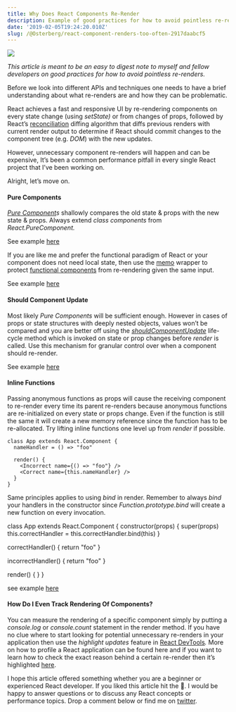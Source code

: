 ```yaml
---
title: Why Does React Components Re-Render
description: Example of good practices for how to avoid pointless re-renders.
date: '2019-02-05T19:24:20.010Z'
slug: /@Osterberg/react-component-renders-too-often-2917daabcf5
---
```


![](https://cdn-images-1.medium.com/max/800/1*KbQf_c4S4tApLZYeT32WKA.jpeg)

_This article is meant to be an easy to digest note to myself and fellow developers on good practices for how to avoid pointless re-renders._

Before we look into different APIs and techniques one needs to have a brief understanding about what re-renders are and how they can be problematic.

React achieves a fast and responsive UI by re-rendering components on every state change (using _setState)_ or  from  changes of props, followed by React’s [reconciliation](https://reactjs.org/docs/reconciliation.html)  diffing algorithm that diffs previous renders with current render output to determine if React should commit changes to the component tree (e.g. _DOM_) with the new updates.

However, unnecessary component re-renders will happen and can be expensive, It’s been a common performance pitfall in every single React project that I’ve been working on.

Alright, let’s move on.

#### Pure Components

[_Pure Component_](https://reactjs.org/docs/react-api.html#reactpurecomponent)_s_ shallowly compares the old state & props with the new state & props. Always extend _class components_ from _React.PureComponent._

See example [here](https://codepen.io/osterbergmarcus/pen/KZbjxb)

If you are like me and prefer the functional paradigm of React or your component does not need local state, then use the [memo](https://reactjs.org/docs/react-api.html#reactmemo) wrapper to protect [functional components](https://codepen.io/osterbergmarcus/pen/pyprzm) from re-rendering given the same input.

See example [here](https://codepen.io/osterbergmarcus/pen/rPdwey)

#### Should Component Update

Most likely _Pure Components_ will be sufficient enough. However in cases of props or state structures with deeply nested objects, values won’t be compared and you are better off using the [_shouldComponentUpdate_](https://reactjs.org/docs/react-component.html#shouldcomponentupdate) life-cycle method which is invoked on state or prop changes before _render_ is called. Use this mechanism for granular control over when a component should re-render.

See example [here](https://codepen.io/osterbergmarcus/pen/omXWdx)

#### Inline Functions

Passing anonymous functions as props will cause the receiving component to re-render every time its parent re-renders because anonymous functions are re-initialized on every state or props change. Even if the function is still the same it will create a new memory reference since the function has to be re-allocated. Try lifting inline functions one level up from _render_ if possible.

```
class App extends React.Component {
  nameHandler = () => "foo"

  render() {
    <Incorrect name={() => "foo"} />
    <Correct name={this.nameHandler} />
  }
}
```

Same principles applies to using _bind_ in render. Remember to always _bind_ your handlers in the constructor since _Function.prototype.bind_ will create a new function on every invocation.

class App extends React.Component {
  constructor(props) {
    super(props)
      this.correctHandler = this.correctHandler.bind(this)
  }

  correctHandler() {
    return "foo"
  }

  incorrectHandler() {
    return "foo"
  }

  render() {
    <Incorrect name={this.incorrectHandler.bind(this)} />
    <Correct name={this.correctHandler} />
  }
}

see example [here](https://codepen.io/osterbergmarcus/pen/LqpjNQ)

#### How Do I Even Track Rendering Of Components?

You can measure the rendering of a specific component simply by putting a _console.log_ or _console.count_ statement in the render method. If you have no clue where to start looking for potential unnecessary re-renders in your application then use the _highlight updates_ feature in [React DevTools](https://reactjs.org/docs/optimizing-performance.html#avoid-reconciliation)_._ More on how to profile a React application can be found here and if you want to learn how to check the exact reason behind a certain re-render then it’s highlighted [here](https://reactjs.org/blog/2018/09/10/introducing-the-react-profiler.html#flame-chart).

I hope this article offered something whether you are a beginner or experienced React developer. If you liked this article hit the 👏. I would be happy to answer questions or to discuss any React concepts or performance topics. Drop a comment below or find me on [twitter](https://twitter.com/osterbergmarcus).
